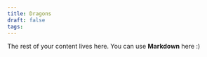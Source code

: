 ```yaml
---
title: Dragons
draft: false
tags:
---
```

 
The rest of your content lives here. You can use **Markdown** here :)